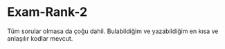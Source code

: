 # Exam-Rank-2
Tüm sorular olmasa da çoğu dahil. Bulabildiğim ve yazabildiğim en kısa ve anlaşılır kodlar mevcut.

